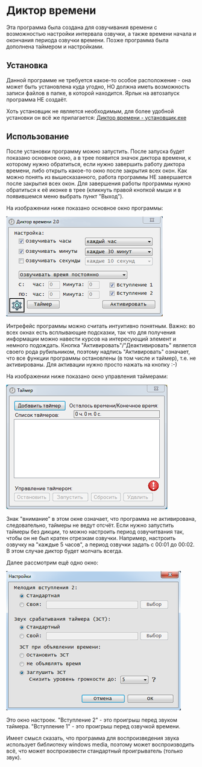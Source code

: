 # Диктор времени
Эта программа была создана для озвучивания времени с возможностью настройки интервала озвучки, а также времени начала и окончания периода озвучки времени.
Позже программа была дополнена таймером и настройками.

## Установка
Данной программе не требуется какое-то особое расположение - она может быть установлена куда угодно, НО должна иметь возможность записи файлов в папке, в которой находится.
Ярлык на автозапуск программа НЕ создаёт.

Хоть установщик не является необходимым, для более удобной установки он всё же прилагается: [Диктор времени - установщик.exe](https://bitbucket.org/AlexandreAcro/time-dictor/downloads/%D0%94%D0%B8%D0%BA%D1%82%D0%BE%D1%80_%D0%B2%D1%80%D0%B5%D0%BC%D0%B5%D0%BD%D0%B8_-_%D1%83%D1%81%D1%82%D0%B0%D0%BD%D0%BE%D0%B2%D1%89%D0%B8%D0%BA.exe)

## Использование
После установки программу можно запустить. После запуска будет показано основное окно, а в трее появится значок диктора времени, к которому нужно обратиться, если нужно завершить работу диктора времени, либо открыть какое-то окно после закрытия всех окон. Как можно понять из вышесказанного, работа программы НЕ завершается после закрытия всех окон. Для завершения работы программы нужно обратиться к её иконке в трее (кликнуть правой кнопкой мыши и в появившемся меню выбрать пункт "Выход").

На изображении ниже показано основное окно программы:

![Scheme](shot_1.PNG)

Интрефейс программы можно считать интуитивно понятным. Важно: во всех окнах есть всплывающие подсказки, так что для получения информации можно навести курсов на интересующий элемент и немного подождать. Кнопка "Активировать"/"Деактивировать" является своего рода рубильником, поэтому надпись "Активировать" означает, что все функции программы остановлены (в том числе и таймер), т.е. не активированы. Для активации нужно просто нажать на кнопку :-)

На изображении ниже показано окно управления таймерами:

![Scheme](shot_2.PNG)

Знак "внимание" в этом окне означает, что программа не активирована, следовательно, таймеры не ведут отсчёт.
Если нужно запустить таймеры без дикции, то можно настроить период озвучитвания так, чтобы он не был кратен отрезкам озвучки. Например, настроить озвучку на "каждые 5 часов", а период озвучки задать с 00:01 до 00:02. В этом случае диктор будет молчать всегда.

Далее рассмотрим ещё одно окно:

![Scheme](shot_3.PNG)

Это окно настроек. "Вступление 2" - это проигрыш перед звуком таймера. "Вступление 1" - это проигрыш перед озвучкой времени.

Имеет смысл сказать, что программа для воспроизведения звука использует библиотеку windows media, поэтому может воспроизводить всё, что может воспроизвести стандартный проигрыватель (только звук).